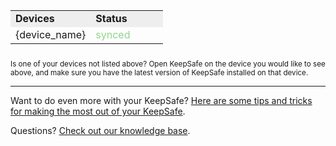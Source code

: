 

<table class="wrapper" width="476" align="center" style="margin: 0 auto 25px auto;;" cellpadding="2" cellspacing="0">
<tr style="background-color: #eee; font-weight: bold;">
	<td class="holder" style="min-width:100px;">Devices</td>
	<td class="holder" style="min-width:100px;">Status</td>
</tr>
<tr>
	<td class="text-01" style="min-width:100px;">{device_name}</td>
	<td class="text-01" style="min-width:100px; color:#92d58d">synced</td>
</tr>
</table>
<sup>Is one of your devices not listed above? Open KeepSafe on the device you would like to see above, and make sure you have the latest version of KeepSafe installed on that device.</sup>

-----------

Want to do even more with your KeepSafe? [Here are some tips and tricks for making the most out of your KeepSafe](http://www.getkeepsafe.com/features.html).

Questions? [Check out our knowledge base](http://support.getkeepsafe.com/hc/en-us/sections/200201364-FAQ).
